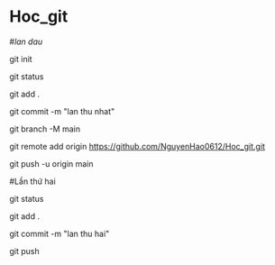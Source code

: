 # Hoc_git

#*lan dau*

git init

git status

git add .

git commit -m "lan thu nhat"

git branch -M main

git remote add origin https://github.com/NguyenHao0612/Hoc_git.git

git push -u origin main
 
#Lần thứ hai

git status

git add .
 
git commit -m "lan thu hai"

git push

